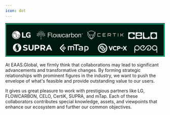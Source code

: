 ```yaml
---
icon: dot
---
```


![](/src/investors/partners_flat.png)

At EAAS.Global, we firmly think that collaborations may lead to significant advancements and transformative changes. By forming strategic relationships with prominent figures in the industry, we want to push the envelope of what's feasible and provide outstanding value to our users. 

It gives us great pleasure to work with prestigious partners like LG, FLOWCARBON, CELO, CertiK, SUPRA, and mTap. Each of these collaborators contributes special knowledge, assets, and viewpoints that enhance our ecosystem and further our common objectives. 


<!--


<div class="grid-container">
    <div class="grid-item">
        <a href="https://www.lg.com/"><img src="/src/investors/logo_lg.png" style="max-width:100%; max-height:100%; display:block; margin:auto;"></a>
    </div>
    <div class="grid-item">
        <a href="https://mtapsmartcity.com/index.php/en/eng/"><img src="/src/investors/logo_mtap.png" style="max-width:100%; max-height:100%; display:block; margin:auto;"></a>
    </div>
    <div class="grid-item">
        <a href="https://supraoracles.com/"><img src="/src/investors/logo_supra.png" style="max-width:100%; max-height:100%; display:block; margin:auto;"></a>
    </div>
    <div class="grid-item">
        <a href="https://www.certik.com/"><img src="/src/investors/logo_certik.png" style="max-width:100%; max-height:100%; display:block; margin:auto;"></a>
    </div>
    <div class="grid-item">
        <a href="https://celo.org/"><img src="/src/investors/logo_celo.png" style="max-width:100%; max-height:100%; display:block; margin:auto;"></a>
    </div>
    <div class="grid-item">
        <a href="https://www.flowcarbon.com/"><img src="/src/investors/logo_flowcarbon.png" style="max-width:100%; max-height:100%; display:block; margin:auto;"></a>
    </div>
    <div class="grid-item">
        <a href="https://www.nuvxx.com/"><img src="/src/investors/logo-vcp-x.png" style="max-width:100%; max-height:100%; display:block; margin:auto;"></a>
    </div>
    <div class="grid-item"></div>
    <div class="grid-item">
        <a href="https://www.peaq.network/"><img src="/src/investors/logo_peaq.png" style="max-width:100%; max-height:100%; display:block; margin:auto;"></a>
    </div>
</div>

<style>
    .grid-container {
        display: grid;
        grid-template-columns: auto auto auto;
        grid-gap: 10px;
        padding: 10px;
        justify-content: center;
        align-items: center;
    }
    .grid-item {
        padding: 20px;
        text-align: center;
    }
</style>

-->